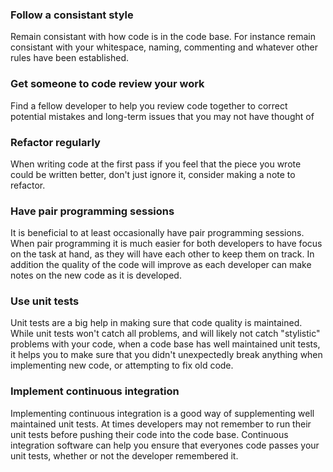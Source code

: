 ### Follow a consistant style
  Remain consistant with how code is in the code base. For instance remain consistant with your whitespace, naming, commenting and whatever other rules have been established.

### Get someone to code review your work
  Find a fellow developer to help you review code together to correct potential mistakes and long-term issues that you may not have thought of

### Refactor regularly
  When writing code at the first pass if you feel that the piece you wrote could be written better, don't just ignore it, consider making a note to refactor.

### Have pair programming sessions
  It is beneficial to at least occasionally have pair programming sessions. When pair programming it is much easier for both developers to have focus on the task at hand, as they will have each other to keep them on track. In addition the quality of the code will improve as each developer can make notes on the new code as it is developed.

### Use unit tests
  Unit tests are a big help in making sure that code quality is maintained. While unit tests won't catch all problems, and will likely not catch "stylistic" problems with your code, when a code base has well maintained unit tests, it helps you to make sure that you didn't unexpectedly break anything when implementing new code, or attempting to fix old code.

### Implement continuous integration
  Implementing continuous integration is a good way of supplementing well maintained unit tests. At times developers may not remember to run their unit tests before pushing their code into the code base. Continuous integration software can help you ensure that everyones code passes your unit tests, whether or not the developer remembered it.
